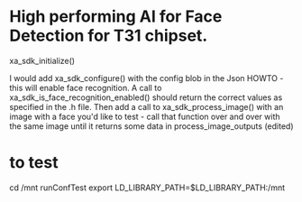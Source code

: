 # High performing AI for Face Detection for T31 chipset. 


xa_sdk_initialize() 

 I would add xa_sdk_configure()  with the config blob in the Json HOWTO - this will enable face recognition.  A call to  xa_sdk_is_face_recognition_enabled() should return the correct values as specified in the .h file.  Then add a call to  xa_sdk_process_image() with an image with a face you'd like to test - call that function over and over with the same image until it returns some data in process_image_outputs (edited) 



# to test

cd /mnt 
runConfTest 
export LD_LIBRARY_PATH=$LD_LIBRARY_PATH:/mnt

